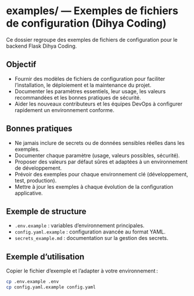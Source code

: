 # examples/ — Exemples de fichiers de configuration (Dihya Coding)

Ce dossier regroupe des exemples de fichiers de configuration pour le backend Flask Dihya Coding.

## Objectif

- Fournir des modèles de fichiers de configuration pour faciliter l’installation, le déploiement et la maintenance du projet.
- Documenter les paramètres essentiels, leur usage, les valeurs recommandées et les bonnes pratiques de sécurité.
- Aider les nouveaux contributeurs et les équipes DevOps à configurer rapidement un environnement conforme.

## Bonnes pratiques

- Ne jamais inclure de secrets ou de données sensibles réelles dans les exemples.
- Documenter chaque paramètre (usage, valeurs possibles, sécurité).
- Proposer des valeurs par défaut sûres et adaptées à un environnement de développement.
- Prévoir des exemples pour chaque environnement clé (développement, test, production).
- Mettre à jour les exemples à chaque évolution de la configuration applicative.

## Exemple de structure

- `.env.example` : variables d’environnement principales.
- `config.yaml.example` : configuration avancée au format YAML.
- `secrets_example.md` : documentation sur la gestion des secrets.

## Exemple d’utilisation

Copier le fichier d’exemple et l’adapter à votre environnement :

```bash
cp .env.example .env
cp config.yaml.example config.yaml